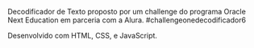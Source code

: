 Decodificador de Texto proposto por um challenge do programa Oracle Next Education em parceria com a Alura. #challengeonedecodificador6

Desenvolvido com HTML, CSS, e JavaScript.
